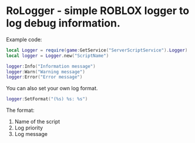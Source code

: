 # RoLogger - simple ROBLOX logger to log debug information.

Example code:
```lua
local Logger = require(game:GetService("ServerScriptService").Logger)
local logger = Logger.new("ScriptName")

logger:Info("Information message")
logger:Warn("Warning message")
logger:Error("Error message")
```

You can also set your own log format.
```lua
logger:SetFormat("(%s) %s: %s")
```

The format:
1. Name of the script
2. Log priority
3. Log message